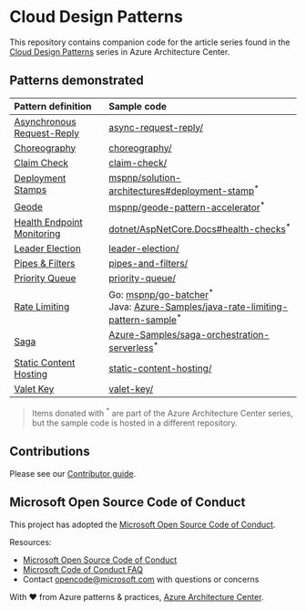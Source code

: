 # Cloud Design Patterns

This repository contains companion code for the article series found in the [Cloud Design Patterns](https://aka.ms/cloud-design-patterns) series in Azure Architecture Center.

## Patterns demonstrated

| Pattern definition | Sample code |
| :----------------- | :---------- |
| [Asynchronous Request-Reply](https://learn.microsoft.com/azure/architecture/patterns/async-request-reply) | [async-request-reply/](async-request-reply) |
| [Choreography](https://learn.microsoft.com/azure/architecture/patterns/choreography) | [choreography/](choreography) |
| [Claim Check](https://learn.microsoft.com/azure/architecture/patterns/claim-check) | [claim-check/](claim-check) |
| [Deployment Stamps](https://learn.microsoft.com/azure/architecture/patterns/deployment-stamp) | [mspnp/solution-architectures#deployment-stamp](https://github.com/mspnp/solution-architectures/tree/master/apps/deployment-stamp)$^{*}$ |
| [Geode](https://learn.microsoft.com/azure/architecture/patterns/geodes) | [mspnp/geode-pattern-accelerator](https://github.com/mspnp/geode-pattern-accelerator)$^{*}$ |
| [Health Endpoint Monitoring](https://learn.microsoft.com/azure/architecture/patterns/health-endpoint-monitoring) | [dotnet/AspNetCore.Docs#health-checks](https://github.com/dotnet/AspNetCore.Docs/tree/main/aspnetcore/host-and-deploy/health-checks/samples/7.x/HealthChecksSample)$^{*}$ |
| [Leader Election](https://learn.microsoft.com/azure/architecture/patterns/leader-election) | [leader-election/](leader-election) |
| [Pipes & Filters](https://learn.microsoft.com/azure/architecture/patterns/pipes-and-filters) | [pipes-and-filters/](pipes-and-filters) |
| [Priority Queue](https://learn.microsoft.com/azure/architecture/patterns/priority-queue) | [priority-queue/](priority-queue) |
| [Rate Limiting](https://learn.microsoft.com/azure/architecture/patterns/rate-limiting-pattern) | Go: [mspnp/go-batcher](https://github.com/mspnp/go-batcher)<sup>\*</sup><br/>Java: [Azure-Samples/java-rate-limiting-pattern-sample](https://github.com/Azure-Samples/java-rate-limiting-pattern-sample)<sup>\*</sup> |
| [Saga](https://learn.microsoft.com/azure/architecture/reference-architectures/saga/saga) | [Azure-Samples/saga-orchestration-serverless](https://github.com/Azure-Samples/saga-orchestration-serverless)$^{*}$ |
| [Static Content Hosting](https://learn.microsoft.com/azure/architecture/patterns/static-content-hosting) | [static-content-hosting/](static-content-hosting) |
| [Valet Key](https://learn.microsoft.com/en-us/azure/architecture/patterns/valet-key) | [valet-key/](valet-key) |

> Items donated with $^{*}$ are part of the Azure Architecture Center series, but the sample code is hosted in a different repository.

## Contributions

Please see our [Contributor guide](./CONTRIBUTING.md).

## Microsoft Open Source Code of Conduct

This project has adopted the [Microsoft Open Source Code of Conduct](https://opensource.microsoft.com/codeofconduct/).

Resources:

- [Microsoft Open Source Code of Conduct](https://opensource.microsoft.com/codeofconduct/)
- [Microsoft Code of Conduct FAQ](https://opensource.microsoft.com/codeofconduct/faq/)
- Contact [opencode@microsoft.com](mailto:opencode@microsoft.com) with questions or concerns

With :heart: from Azure patterns & practices, [Azure Architecture Center](https://azure.com/architecture).

